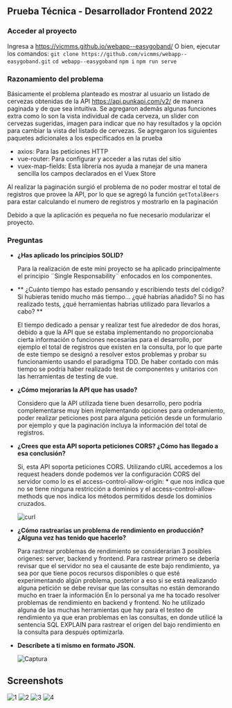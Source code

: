 ## Prueba Técnica - Desarrollador Frontend 2022

### Acceder al proyecto
Ingresa a https://vicmms.github.io/webapp--easygoband/
O bien, ejecutar los comandos:
`git clone https://github.com/vicmms/webapp--easygoband.git`
`cd webapp--easygoband`
`npm i`
`npm run serve`

### Razonamiento del problema

Básicamente el problema planteado es mostrar al usuario un listado de cervezas obtenidas de la API https://api.punkapi.com/v2/ de manera paginada y de que sea intuitiva. Se agregaron además algunas funciones extra como lo son la vista individual de cada cerveza, un slider con cervezas sugeridas, imagen para indicar que no hay resultados y la opción para cambiar la vista del listado de cervezas.
Se agregaron los siguientes paquetes adicionales a los especificados en la prueba

- axios: Para las peticiones HTTP
- vue-router: Para configurar y acceder a las rutas del sitio
- vuex-map-fields: Esta librería nos ayuda a manejar de una manera sencilla los campos declarados en el Vuex Store

Al realizar la paginación surgió el problema de no poder mostrar el total de registros que provee la API, por lo que se agregó la función `getTotalBeers` para estar calculando el numero de registros y mostrarlo en la paginación

Debido a que la aplicación es pequeña no fue necesario modularizar el proyecto.

### Preguntas

- **¿Has aplicado los principios SOLID?**

  Para la realización de este mini proyecto se ha aplicado principalmente el principio ¨Single Responsability¨ enfocados en los componentes.

- ** ¿Cuánto tiempo has estado pensando y escribiendo tests del código? Si
  hubieras tenido mucho más tiempo... ¿qué habrías añadido? Si no has
  realizado tests, ¿qué herramientas habrías utilizado para llevarlos a cabo? **

  El tiempo dedicado a pensar y realizar test fue alrededor de dos horas, debido a que la API que se estaba implementando no proporcionaba cierta información o funciones necesarias para el desarrollo, por ejemplo el total de registros que existen en la consulta, por lo que parte de este tiempo se designó a resolver estos problemas y probar su funcionamiento usando el paradigma TDD.
  De haber contado con más tiempo se podría haber realizado test de componentes y unitarios con las herramientas de testing de vue.

- **¿Cómo mejorarías la API que has usado?**

  Considero que la API utilizada tiene buen desarrollo, pero podría complementarse muy bien implementando opciones para ordenamiento, poder realizar peticiones post para alguna petición desde un formulario por ejemplo y que la paginación incluya la información del total de registros.

- **¿Crees que esta API soporta peticiones CORS? ¿Cómo has llegado a esa
  conclusión?**

  Si, esta API soporta peticiones CORS. Utilizando cURL accedemos a los request headers donde podemos ver la configuración CORS del servidor como lo es el access-control-allow-origin: \* que nos indica que no se tiene ninguna restricción a dominios y el access-control-allow-methods que nos indica los métodos permitidos desde los dominios cruzados.
  
  ![curl](https://user-images.githubusercontent.com/34203591/188571983-8608223e-9455-44d2-8573-56b685bda071.JPG)


- **¿Cómo rastrearías un problema de rendimiento en producción? ¿Alguna
  vez has tenido que hacerlo?**

  Para rastrear problemas de rendimiento se considerarian 3 posibles origenes: server, backend y frontend. Para rastrear primero se debería revisar que el servidor no sea el causante de este bajo rendimiento, ya sea por que tiene pocos recursos disponibles o que esté experimentando algún problema, posterior a eso si se está realizando alguna petición se debe revisar que las consultas no están demorando mucho en traer la información
  En lo personal ya me ha tocado resolver problemas de rendimiento en backend y frontend.
  No he utilizado alguna de las muchas herramientas que hay para el testeo de rendimiento ya que eran problemas en las consultas, en donde utilicé la sentencia SQL EXPLAIN para rastrear el origen del bajo rendimiento en la consulta para después optimizarla.

- **Descríbete a ti mismo en formato JSON.**

    ![Captura](https://user-images.githubusercontent.com/34203591/188572659-521ceb06-eec6-4e28-9fd3-2ca8e6fb6cf1.JPG)

## Screenshots

![1](https://user-images.githubusercontent.com/34203591/188692002-f99fca4a-4491-4059-a205-4ef586dcf9e6.JPG)
![2](https://user-images.githubusercontent.com/34203591/188692249-71e81b4d-ef89-41a1-b3ea-f92a47e114e8.JPG)
![3](https://user-images.githubusercontent.com/34203591/188692324-5a6e52f9-7f6b-4d5c-b3d5-5ae1fd9b0ece.JPG)
![4](https://user-images.githubusercontent.com/34203591/188692394-f7bf5d24-a645-4d33-8947-d2187e6aaa1f.JPG)

